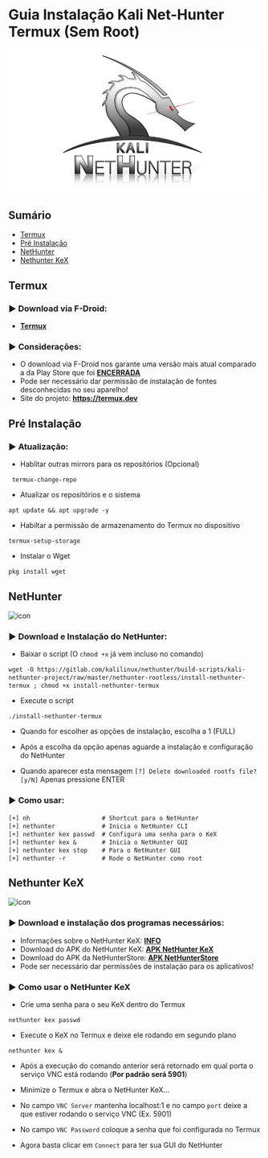 # Guia Instalação Kali Net-Hunter Termux (Sem Root)
![kali](https://github.com/h0ru/Kali-NetHunter-rootless/blob/main/nethunter-git-logo.png)

## Sumário
 * [Termux](#termux)
 * [Pré Instalação](#pré-instalação)
 * [NetHunter](#nethunter)
 * [Nethunter KeX](#nethunter-kex)

## Termux
### ► Download via F-Droid: 
- **[Termux](https://f-droid.org/en/packages/com.termux)**

### ► Considerações:
- O download via F-Droid nos garante uma versão mais atual comparado a da Play Store que foi **[ENCERRADA](https://github.com/termux/termux-packages/issues/6726)**
- Pode ser necessário dar permissão de instalação de fontes desconhecidas no seu aparelho!
- Site do projeto: **https://termux.dev**


## Pré Instalação
### ► Atualização:
- Hablitar outras mirrors para os repositórios (Opcional)
```
 termux-change-repo
```

- Atualizar os repositórios e o sistema
```
apt update && apt upgrade -y
```

- Habiltar a permissão de armazenamento do Termux no dispositivo
```
termux-setup-storage
```

- Instalar o Wget
```
pkg install wget
```

## NetHunter
![icon](https://gitlab.com/uploads/-/system/group/avatar/5043946/nethunter.png?width=64) 
### ► Download e Instalação do NetHunter:
- Baixar o script (O `chmod +x` já vem incluso no comando)
```
wget -O https://gitlab.com/kalilinux/nethunter/build-scripts/kali-nethunter-project/raw/master/nethunter-rootless/install-nethunter-termux ; chmod +x install-nethunter-termux
```

- Execute o script
```
./install-nethunter-termux
```

- Quando for escolher as opções de instalação, escolha a 1 (FULL)

- Após a escolha da opção apenas aguarde a instalação e configuração do NetHunter

- Quando aparecer esta mensagem `[?] Delete downloaded rootfs file? [y/N]` Apenas pressione ENTER


### ► Como usar:
```
[+] nh                    # Shortcut para o NetHunter
[+] nethunter             # Inicia o NetHunter CLI
[+] nethunter kex passwd  # Configura uma senha para o KeX
[+] nethunter kex &       # Inicia o NetHunter GUI
[+] nethunter kex stop    # Para o NetHunter GUI
[+] nethunter -r          # Rode o NetHunter como root
```

## Nethunter KeX
![icon](https://store.nethunter.com/repo/icons-640/com.offsec.nethunter.kex.11407306.png)
### ► Download e instalação dos programas necessários:
- Informações sobre o NetHunter KeX: **[INFO](https://store.nethunter.com/packages/com.offsec.nethunter.kex)**
- Download do APK do NetHunter KeX: **[APK NetHunter KeX](https://store.nethunter.com/repo/com.offsec.nethunter.kex_11407306.apk)**
- Download do APK da NetHunterStore: **[APK NetHunterStore](https://store.nethunter.com/NetHunterStore.apk)**
- Pode ser necessário dar permissões de instalação para os aplicativos! 

### ► Como usar o NetHunter KeX
- Crie uma senha para o seu KeX dentro do Termux
```
nethunter kex passwd
```

- Execute o KeX no Termux e deixe ele rodando em segundo plano
```
nethunter kex &
```

- Após a execução do comando anterior será retornado em qual porta o serviço VNC está rodando (**Por padrão será 5901**)

- Minimize o Termux e abra o NetHunter KeX... 

- No campo `VNC Server` mantenha localhost:1 e no campo `port` deixe a que estiver rodando o serviço VNC (Ex. 5901)

- No campo `VNC Password` coloque a senha que foi configurada no Termux

- Agora basta clicar em `Connect` para ter sua GUI do NetHunter


##
